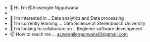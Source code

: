 - 👋 Hi, I’m @Acwengile Ngqutwana
- 
- 👀 I’m interested in ...Data analytics and Data processing
- 🌱 I’m currently learning ... Data Science at Stellenbosch University
- 💞️ I’m looking to collaborate on ...Beginner software development
- 📫 How to reach me ... acwengilengutwana01@gmail.com

<!---
AcNdike/AcNdike is a ✨ special ✨ repository because its `README.md` (this file) appears on your GitHub profile.
You can click the Preview link to take a look at your changes.
--->
